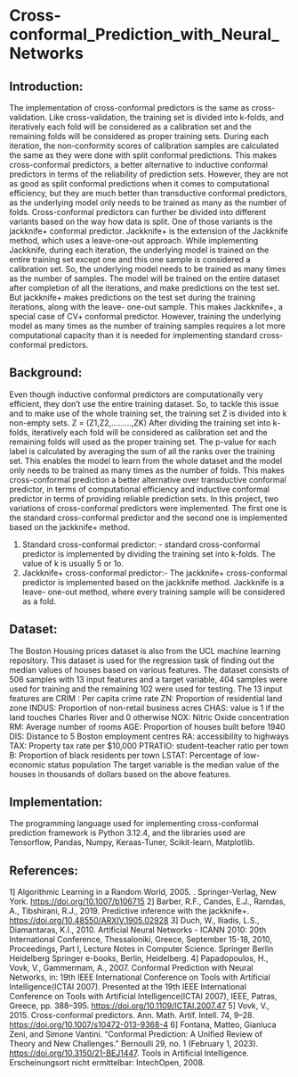 # Cross-conformal_Prediction_with_Neural_Networks
## Introduction:
The implementation of cross-conformal predictors is the same as cross- validation. Like cross-validation, the training set is divided into k-folds, and iteratively each fold will be considered as a calibration set and the remaining folds will be considered as proper training sets. During each iteration, the non-conformity scores of calibration samples are calculated the same as they were done with split conformal predictions. This makes cross-conformal predictors, a better alternative to inductive conformal predictors in terms of the reliability of prediction sets. However, they are not as good as split conformal predictions when it comes to computational efficiency, but they are much better than transductive conformal predictors, as the underlying model only needs to be trained as many as the number of folds. Cross-conformal predictors can further be divided into different variants based on the way how data is split. One of those variants is the jackknife+ conformal predictor. Jackknife+ is the extension of the Jackknife method, which uses a leave-one-out approach. While implementing Jackknife, during each iteration, the underlying model is trained on the entire training set except one and this one sample is considered a calibration set. So, the underlying model needs to be trained as many times as the number of samples. The model will be trained on the entire dataset after completion of all the iterations, and make predictions on the test set. But jackknife+ makes predictions on the test set during the training iterations, along with the leave- one-out sample. This makes Jackknife+, a special case of CV+ conformal predictor. However, training the underlying model as many times as the number of training samples requires a lot more computational capacity than it is needed for implementing standard cross-conformal predictors.
## Background:
Even though inductive conformal predictors are computationally very efficient, they don’t use the entire training dataset. So, to tackle this issue and to make use of the whole training set, the training set Z is divided into k non-empty sets.
Z = (Z1,Z2,………,ZK)
After dividing the training set into k-folds, iteratively each fold will be considered as calibration set and the remaining folds will used as the proper training set. The p-value for each label is calculated by averaging the sum of all the ranks over the training set. This enables the model to learn from the whole dataset and the model only needs to be trained as many times as the number of folds. This makes cross-conformal prediction a better alternative over transductive conformal predictor, in terms of computational efficiency and inductive conformal predictor in terms of providing reliable prediction sets. In this project, two variations of cross-conformal predictors were implemented. The first one is the standard cross-conformal predictor and the second one is implemented based on the jackknife+ method.
1. Standard cross-conformal predictor: - standard cross-conformal predictor is implemented by dividing the training set into k-folds. The value of k is usually 5 or 1o.
2. Jackknife+ cross-conformal predictor:- The jackknife+ cross-conformal predictor is implemented based on the jackknife method. Jackknife is a leave- one-out method, where every training sample will be considered as a fold.
## Dataset:
The Boston Housing prices dataset is also from the UCL machine learning repository. This dataset is used for the regression task of finding out the median values of houses based on various features. The dataset consists of 506 samples with 13 input features and a target variable, 404 samples were used for training and the remaining 102 were used for testing. The 13 input features are
CRIM : Per capita crime rate
ZN: Proportion of residential land zone
INDUS: Proportion of non-retail business acres
CHAS: value is 1 if the land touches Charles River and 0 otherwise
NOX: Nitric Oxide concentration
RM: Average number of rooms
AGE: Proportion of houses built before 1940
DIS: Distance to 5 Boston employment centres
RA: accessibility to highways
TAX: Property tax rate per $10,000
PTRATIO: student-teacher ratio per town
B: Proportion of black residents per town
LSTAT: Percentage of low-economic status population
The target variable is the median value of the houses in thousands of dollars based on the above features.
## Implementation:
The programming language used for implementing cross-conformal prediction framework is Python 3.12.4, and the libraries used are Tensorflow, Pandas, Numpy, Keraas-Tuner, Scikit-learn, Matplotlib.
## References:
1] Algorithmic Learning in a Random World, 2005. . Springer-Verlag, New York. https://doi.org/10.1007/b106715
2] Barber, R.F., Candes, E.J., Ramdas, A., Tibshirani, R.J., 2019. Predictive inference with the jackknife+. https://doi.org/10.48550/ARXIV.1905.02928
3] Duch, W., Iliadis, L.S., Diamantaras, K.I., 2010. Artificial Neural Networks - ICANN 2010: 20th International Conference, Thessaloniki, Greece, September 15-18, 2010, Proceedings, Part I, Lecture Notes in Computer Science. Springer Berlin Heidelberg Springer e-books, Berlin, Heidelberg.
4] Papadopoulos, H., Vovk, V., Gammermam, A., 2007. Conformal Prediction with Neural Networks, in: 19th IEEE International Conference on Tools with Artificial Intelligence(ICTAI 2007). Presented at the 19th IEEE International Conference on Tools with Artificial Intelligence(ICTAI 2007), IEEE, Patras, Greece, pp. 388–395. https://doi.org/10.1109/ICTAI.2007.47
5] Vovk, V., 2015. Cross-conformal predictors. Ann. Math. Artif. Intell. 74, 9–28. https://doi.org/10.1007/s10472-013-9368-4
6] Fontana, Matteo, Gianluca Zeni, and Simone Vantini. “Conformal Prediction: A Unified Review of Theory and New Challenges.” Bernoulli
29, no. 1 (February 1, 2023). https://doi.org/10.3150/21-BEJ1447. Tools in Artificial Intelligence. Erscheinungsort nicht ermittelbar: IntechOpen, 2008.
